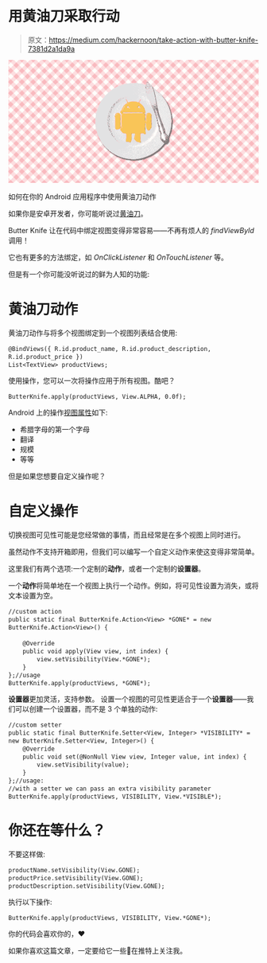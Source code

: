 # 用黄油刀采取行动

> 原文：<https://medium.com/hackernoon/take-action-with-butter-knife-7381d2a1da9a>

![](img/879d676d3c398cbf4c33fe8fc08ef38e.png)

如何在你的 Android 应用程序中使用黄油刀动作

如果你是安卓开发者，你可能听说过[黄油刀](https://github.com/JakeWharton/butterknife)。

Butter Knife 让在代码中绑定视图变得非常容易——不再有烦人的 *findViewById* 调用！

它也有更多的方法绑定，如 *OnClickListener* 和 *OnTouchListener* 等。

但是有一个你可能没听说过的鲜为人知的功能:

# 黄油刀动作

黄油刀动作与将多个视图绑定到一个视图列表结合使用:

```
@BindViews({ R.id.product_name, R.id.product_description, R.id.product_price })
List<TextView> productViews;
```

使用操作，您可以一次将操作应用于所有视图。酷吧？

```
ButterKnife.apply(productViews, View.ALPHA, 0.0f);
```

Android 上的操作[视图属性](https://developer.android.com/reference/android/util/Property.html)如下:

*   希腊字母的第一个字母
*   翻译
*   规模
*   等等

但是如果您想要自定义操作呢？

# 自定义操作

切换视图可见性可能是您经常做的事情，而且经常是在多个视图上同时进行。

虽然动作不支持开箱即用，但我们可以编写一个自定义动作来使这变得非常简单。

这里我们有两个选项:一个定制的**动作**，或者一个定制的**设置器**。

一个**动作**将简单地在一个视图上执行一个动作。例如，将可见性设置为消失，或将文本设置为空。

```
//custom action
public static final ButterKnife.Action<View> *GONE* = new ButterKnife.Action<View>() {

    @Override
    public void apply(View view, int index) {
        view.setVisibility(View.*GONE*);
    }
};//usage
ButterKnife.apply(productViews, *GONE*);
```

**设置器**更加灵活，支持参数。
设置一个视图的可见性更适合于一个**设置器**——我们可以创建一个设置器，而不是 3 个单独的动作:

```
//custom setter
public static final ButterKnife.Setter<View, Integer> *VISIBILITY* = new ButterKnife.Setter<View, Integer>() {
    @Override
    public void set(@NonNull View view, Integer value, int index) {
        view.setVisibility(value);
    }
};//usage:
//with a setter we can pass an extra visibility parameter
ButterKnife.apply(productViews, VISIBILITY, View.*VISIBLE*);
```

# 你还在等什么？

不要这样做:

```
productName.setVisibility(View.GONE);
productPrice.setVisibility(View.GONE);
productDescription.setVisibility(View.GONE);
```

执行以下操作:

```
ButterKnife.apply(productViews, VISIBILITY, View.*GONE*);
```

你的代码会喜欢你的，❤️

如果你喜欢这篇文章，一定要给它一些👏在推特上关注我。